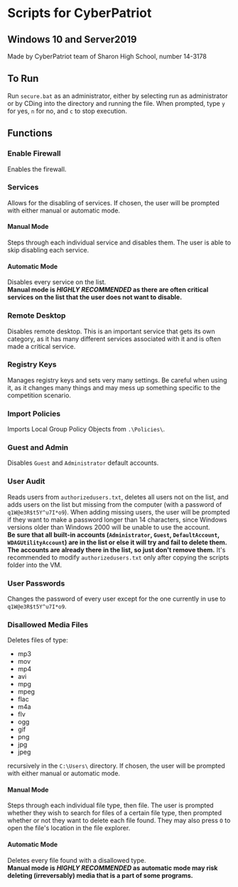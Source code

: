 # Scripts for CyberPatriot
## Windows 10 and Server2019
Made by CyberPatriot team of Sharon High School, number 14-3178
## To Run
Run `secure.bat` as an administrator, either by selecting run as administrator or by CDing into the directory and running the file. When prompted, type `y` for yes, `n` for no, and `c` to stop execution.
## Functions
### Enable Firewall
Enables the firewall.
### Services
Allows for the disabling of services. If chosen, the user will be prompted with either manual or automatic mode.
#### Manual Mode
Steps through each individual service and disables them. The user is able to skip disabling each service.
#### Automatic Mode
Disables every service on the list.  
**Manual mode is *HIGHLY RECOMMENDED* as there are often critical services on the list that the user does not want to disable.**
### Remote Desktop
Disables remote desktop. This is an important service that gets its own category, as it has many different services associated with it and is often made a critical service.
### Registry Keys
Manages registry keys and sets very many settings. Be careful when using it, as it changes many things and may mess up something specific to the competition scenario.
### Import Policies
Imports Local Group Policy Objects from `.\Policies\`.
### Guest and Admin
Disables `Guest` and `Administrator` default accounts.
### User Audit
Reads users from `authorizedusers.txt`, deletes all users not on the list, and adds users on the list but missing from the computer (with a password of `q1W@e3R$t5Y^u7I*o9`). When adding missing users, the user will be prompted if they want to make a password longer than 14 characters, since Windows versions older than Windows 2000 will be unable to use the account.  
**Be sure that all built-in accounts (`Administrator`, `Guest`, `DefaultAccount`, `WDAGUtilityAccount`) are in the list or else it will try and fail to delete them. The accounts are already there in the list, so just don't remove them.** It's recommended to modify `authorizedusers.txt` only after copying the scripts folder into the VM.
### User Passwords
Changes the password of every user except for the one currently in use to `q1W@e3R$t5Y^u7I*o9`.
### Disallowed Media Files
Deletes files of type:
- mp3
- mov
- mp4
- avi
- mpg
- mpeg
- flac
- m4a
- flv
- ogg
- gif
- png
- jpg
- jpeg  

recursively in the `C:\Users\` directory. If chosen, the user will be prompted with either manual or automatic mode.
#### Manual Mode
Steps through each individual file type, then file. The user is prompted whether they wish to search for files of a certain file type, then prompted whether or not they want to delete each file found. They may also press `O` to open the file's location in the file explorer. 
#### Automatic Mode
Deletes every file found with a disallowed type.  
**Manual mode is *HIGHLY RECOMMENDED* as automatic mode may risk deleting (irreversably) media that is a part of some programs.**